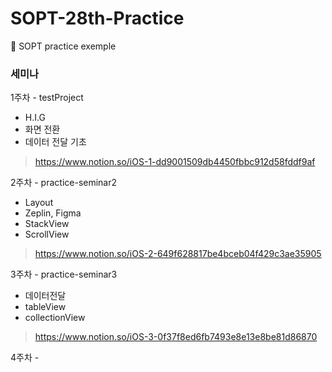 # SOPT-28th-Practice
🍏 SOPT practice exemple

### 세미나

1주차 - testProject
  - H.I.G
  - 화면 전환
  - 데이터 전달 기초
> https://www.notion.so/iOS-1-dd9001509db4450fbbc912d58fddf9af

2주차 - practice-seminar2
- Layout
- Zeplin, Figma
- StackView
- ScrollView
> https://www.notion.so/iOS-2-649f628817be4bceb04f429c3ae35905

3주차 - practice-seminar3
- 데이터전달
- tableView
- collectionView
> https://www.notion.so/iOS-3-0f37f8ed6fb7493e8e13e8be81d86870

4주차 - 
